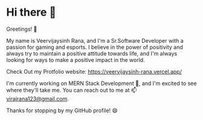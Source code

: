 # Hi there 👋
Greetings! 🙌 

My name is Veervijaysinh Rana, and I'm a Sr.Software Developer with a passion for gaming and esports. I believe in the power of positivity and always try to maintain a positive attitude towards life, and I'm always looking for ways to make a positive impact in the world.

Check Out my Protfolio website: https://veervijaysinh-rana.vercel.app/

I'm currently working on MERN Stack Development 🌱, and I'm excited to see where they'll take me. You can reach out to me at 📫 virajrana123@gmail.com. 

Thanks for stopping by my GitHub profile! 😄

